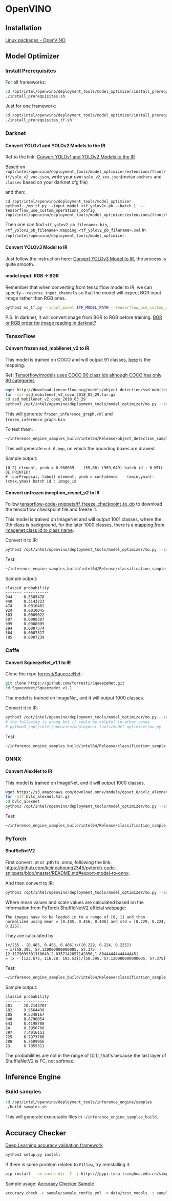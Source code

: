 # OpenVINO

## Installation
[Linux packages - OpenVINO](https://github.com/keineahnung2345/linux-commands/blob/master/Linux%20packages.md#openvino)

## Model Optimizer

### Install Prerequisites
For all frameworks:

```sh
cd /opt/intel/openvino/deployment_tools/model_optimizer/install_prerequisites
./install_prerequisites.sh
```

Just for one framework:

```sh
cd /opt/intel/openvino/deployment_tools/model_optimizer/install_prerequisites
./install_prerequisites_tf.sh
```

### Darknet 
#### Convert YOLOv1 and YOLOv2 Models to the IR
Ref to the link: [Convert YOLOv1 and YOLOv2 Models to the IR](https://docs.openvinotoolkit.org/latest/_docs_MO_DG_prepare_model_convert_model_tf_specific_Convert_YOLO_From_Tensorflow.html#convert_yolov1_and_yolov2_models_to_the_ir)

Based on `/opt/intel/openvino/deployment_tools/model_optimizer/extensions/front/tf/yolo_v2_voc.json`, write your own `yolo_v2_xxx.json`(revise `anchors` and `classes` based on your darknet cfg file)

and then:

```
cd /opt/intel/openvino/deployment_tools/model_optimizer
python3 ./mo_tf.py --input_model <tf_yolov2>.pb --batch 1  --tensorflow_use_custom_operations_config /opt/intel/openvino/deployment_tools/model_optimizer/extensions/front/tf/<custom_yolov2>.json
```

Then one can find `<tf_yolov2_pb_filename>.bin`, `<tf_yolov2_pb_filename>.mapping`, `<tf_yolov2_pb_filename>.xml` in `/opt/intel/openvino/deployment_tools/model_optimizer`.

#### Convert YOLOv3 Model to IR
Just follow the instruction here: [Convert YOLOv3 Model to IR](https://docs.openvinotoolkit.org/latest/_docs_MO_DG_prepare_model_convert_model_tf_specific_Convert_YOLO_From_Tensorflow.html#yolov3-to-ir), the process is quite smooth.

#### model input: RGB -> BGR
Remember that when converting from tensorflow model to IR, we can specify `--reverse_input_channels` so that the model will expect BGR input image rather than RGB ones.
```sh
python3 mo_tf.py --input_model $TF_MODEL_PATH --tensorflow_use_custom_operations_config $JSON_PATH --batch 1 --reverse_input_channels
```

P.S. In darknet, it will convert image from BGR to RGB before training. [BGR or RGB order for image reading in darknet?](https://github.com/pjreddie/darknet/issues/427)

### TensorFlow
#### Convert frozen ssd_mobilenet_v2 to IR
This model is trained on COCO and will output 91 classes, [here](https://tech.amikelive.com/node-718/what-object-categories-labels-are-in-coco-dataset/) is the mapping.

Ref: [Tensorflow/models uses COCO 90 class ids although COCO has only 80 categories](https://stackoverflow.com/questions/50665110/tensorflow-models-uses-coco-90-class-ids-although-coco-has-only-80-categories)
```sh
wget http://download.tensorflow.org/models/object_detection/ssd_mobilenet_v2_coco_2018_03_29.tar.gz
tar -xvf ssd_mobilenet_v2_coco_2018_03_29.tar.gz
cd ssd_mobilenet_v2_coco_2018_03_29
python3 /opt/intel/openvino/deployment_tools/model_optimizer/mo.py --input_model frozen_inference_graph.pb --tensorflow_object_detection_api_pipeline_config pipeline.config --reverse_input_channels --tensorflow_use_custom_operations_config /opt/intel/openvino/deployment_tools/model_optimizer/extensions/front/tf/ssd_v2_support.json
```
This will generate `frozen_inference_graph.xml` and `frozen_inference_graph.bin`.

To test them:
```sh
~/inference_engine_samples_build/intel64/Release/object_detection_sample_ssd -i <input_image> -m frozen_inference_graph.xml -d CPU
```
This will generate `out_0.bmp`, on which the bounding boxes are drawed.

Sample output:
```
[0,2] element, prob = 0.980039    (55,66)-(969,649) batch id : 0 WILL BE PRINTED!
# [curProposal, label] element, prob = confidence    (xmin,ymin)-(xmax,ymax) batch id : image_id
```

#### Convert unfrozen inception_resnet_v2 to IR
Follow [tensorflow-code-snippets/tf_freeze_checkpoint_to_pb](https://github.com/keineahnung2345/tensorflow-code-snippets/tree/master/tf_freeze_checkpoint_to_pb) to download the tensorflow checkpoint file and freeze it.

This model is trained on ImageNet and will output 1001 classes, where the 0th class is background, for the later 1000 classes, there is a [mapping from imagenet class id to class name](https://gist.github.com/yrevar/942d3a0ac09ec9e5eb3a).

Convert it to IR:
```sh
python3 /opt/intel/openvino/deployment_tools/model_optimizer/mo.py --input_model inception_resnet_v2.pb --reverse_input_channel --input_shape "(1,299,299,3)" --mean_values "(127.5,127.5,127.5)" --scale 127.5
```

Test:
```sh
~/inference_engine_samples_build/intel64/Release/classification_sample_async -i <input_image> -m inception_resnet_v2.xml -d CPU
```

Sample output:
```
classid probability
------- -----------
944     0.5505478  
940     0.3143223  
474     0.0010462  
924     0.0010045  
303     0.0009022  
507     0.0008387  
999     0.0008005  
894     0.0007374  
564     0.0007317  
785     0.0007239
```

### Caffe
#### Convert SqueezeNet_v1.1 to IR
Clone the repo [forresti/SqueezeNet](https://github.com/forresti/SqueezeNet.git):
```sh
git clone https://github.com/forresti/SqueezeNet.git
cd SqueezeNet/SqueezeNet_v1.1
```
The model is trained on ImageNet, and it will output 1000 classes.

Convert it to IR:
```sh
python3 /opt/intel/openvino/deployment_tools/model_optimizer/mo.py --input_model squeezenet_v1.1.caffemodel --input_proto deploy.prototxt
# the following is wrong but it could be helpful in other cases
# python3 /opt/intel/openvino/deployment_tools/model_optimizer/mo.py --input_model squeezenet_v1.1.caffemodel --input_proto deploy.prototxt --mean_values "data(123.68,116.779,103.939)" --scale_values "data(127.5)"
```

Test:
```sh
~/inference_engine_samples_build/intel64/Release/classification_sample_async -i <input_image> -m squeezenet_v1.1.xml -d CPU
```

### ONNX
#### Convert AlexNet to IR
This model is trained on ImageNet, and it will output 1000 classes.
```sh
wget https://s3.amazonaws.com/download.onnx/models/opset_8/bvlc_alexnet.tar.gz
tar -xzf bvlc_alexnet.tar.gz
cd bvlc_alexnet
python3 /opt/intel/openvino/deployment_tools/model_optimizer/mo.py --input_model model.onnx
```
Test: 
```sh
~/inference_engine_samples_build/intel64/Release/classification_sample_async -i <input_image> -m model.xml -d CPU
```

### PyTorch
#### ShuffleNetV2
First convert .pt or .pth to .onnx, following the link: https://github.com/keineahnung2345/pytorch-code-snippets/blob/master/README.md#export-model-to-onnx.

And then convert to IR:
```sh
python3 /opt/intel/openvino/deployment_tools/model_optimizer/mo.py --input_model shufflenet.onnx --mean_values "(123.675,116.28,103.53)" --scale_values "(58.395,57.12,57.375)"
```
Where mean values and scale values are calculated based on the information from [PyTorch ShuffleNetV2 official webpage](https://pytorch.org/hub/pytorch_vision_shufflenet_v2/):

```
The images have to be loaded in to a range of [0, 1] and then normalized using mean = [0.485, 0.456, 0.406] and std = [0.229, 0.224, 0.225].
```

They are calculated by:
```
(x/255 - [0.485, 0.456, 0.406])/([0.229, 0.224, 0.225])
= x/[58.395, 57.120000000000005, 57.375] - [2.1179039301310043,2.0357142857142856,1.8044444444444445]
= (x - [123.675, 116.28, 103.53])/[58.395, 57.120000000000005, 57.375]
```

Test: 
```sh
~/inference_engine_samples_build/intel64/Release/classification_sample_async -i <input_image> -m shufflenet.xml -d CPU
```
Sample output:
```
classid probability
------- -----------
281     10.2143707 
282     9.9564438  
285     9.5348167  
340     8.8790054  
643     8.4198780  
24      8.3956766  
397     7.4016151  
725     6.7973700  
288     6.7509956  
23      6.7055311
```
The probabilities are not in the range of [0,1], that's because the last layer of ShuffleNetV2 is FC, not softmax.

## Inference Engine
### Build samples
```sh
cd /opt/intel/openvino/deployment_tools/inference_engine/samples
./build_samples.sh
```
This will generate executable files in `~/inference_engine_samples_build`.

## Accuracy Checker
[Deep Learning accuracy validation framework](https://docs.openvinotoolkit.org/latest/_tools_accuracy_checker_README.html)
```sh
python3 setup.py install
```
If there is some problem related to `Pillow`, try reinstalling it:
```sh
pip install --no-cache-dir -I -i https://pypi.tuna.tsinghua.edu.cn/simple pillow
```
Sample usage:
[Accuracy Checker Sample](https://docs.openvinotoolkit.org/latest/_tools_accuracy_checker_sample_README.html)
```sh
accuracy_check -c sample/sample_config.yml -m data/test_models -s sample
```
